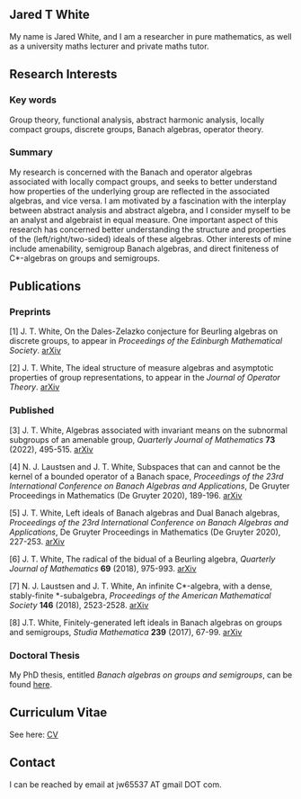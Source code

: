 ## Jared T White
My name is Jared White, and I am a researcher in pure mathematics, as well as a university maths lecturer and private maths tutor.

## Research Interests
### Key words
Group theory, functional analysis, abstract harmonic analysis, locally compact groups, discrete groups, Banach algebras, operator theory.
### Summary
My research is concerned with the Banach and operator algebras associated with locally compact groups, and seeks to better understand how properties of the underlying group are reflected in the associated algebras, and vice versa. I am motivated by a fascination with the interplay between abstract analysis and abstract algebra, and  I consider myself to be an analyst and algebraist in equal measure. One important aspect of this research has concerned better understanding the structure and properties of the (left/right/two-sided) ideals of these algebras.  Other interests of mine include amenability, semigroup Banach algebras, and direct finiteness of C\*-algebras on groups and semigroups. 

## Publications
### Preprints
[1] J. T. White, On the Dales-Zelazko conjecture for Beurling algebras on discrete groups, to appear in *Proceedings of the Edinburgh Mathematical Society*. [arXiv](https://arxiv.org/abs/2206.13989)

[2] J. T. White, The ideal structure of measure algebras and asymptotic properties of group representations, to appear in the *Journal of Operator Theory*. [arXiv](https://arxiv.org/abs/2106.07526)

### Published

[3] J. T. White, Algebras associated with invariant means on the subnormal subgroups of an amenable group, *Quarterly Journal of Mathematics* **73** (2022), 495-515. [arXiv](https://arxiv.org/abs/2008.09069)

[4]  N. J. Laustsen and J. T. White, Subspaces that can and cannot be the kernel of a bounded operator of a Banach space, *Proceedings of the 23rd International Conference on Banach Algebras and Applications*, De Gruyter Proceedings in Mathematics (De Gruyter 2020), 189-196.
[arXiv](https://arxiv.org/abs/1811.02399)

[5] J. T. White, Left ideals of Banach algebras and Dual Banach algebras, *Proceedings of the 23rd International Conference on Banach Algebras and Applications*, De Gruyter Proceedings in Mathematics (De Gruyter 2020), 227-253.
[arXiv](https://arxiv.org/abs/1811.02393)

[6] J. T. White, The radical of the bidual of a Beurling algebra, *Quarterly Journal of Mathematics* **69** (2018), 975-993.
[arXiv](https://arxiv.org/abs/1708.09635)

[7] N. J. Laustsen and J. T. White, An infinite C\*-algebra, with a dense, stably-finite \*-subalgebra,  *Proceedings of the American Mathematical Society* **146** (2018), 2523-2528.
[arXiv](https://arxiv.org/abs/1705.05835)

[8] J.T. White, Finitely-generated left ideals in Banach algebras on groups and semigroups, *Studia Mathematica* **239** (2017), 67-99.
[arXiv](https://arxiv.org/abs/1612.05915)



### Doctoral Thesis
My PhD thesis, entitled *Banach algebras on groups and semigroups*, can be found [here](https://jaredtwhite.github.io/PhD_Thesis.pdf).

## Curriculum Vitae
See here: [CV](https://jaredtwhite.github.io/CV.pdf)

## Contact
I can be reached by email at jw65537 AT gmail DOT com.

